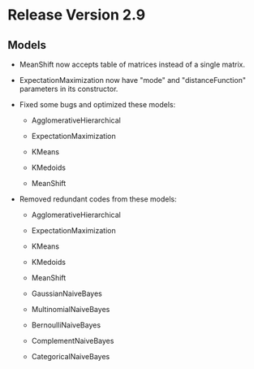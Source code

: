 # Release Version 2.9

## Models

* MeanShift now accepts table of matrices instead of a single matrix.

* ExpectationMaximization now have "mode" and "distanceFunction" parameters in its constructor.

* Fixed some bugs and optimized these models:

  * AgglomerativeHierarchical
 
  * ExpectationMaximization

  * KMeans
 
  * KMedoids
 
  * MeanShift

* Removed redundant codes from these models:

  * AgglomerativeHierarchical

  * ExpectationMaximization

  * KMeans
 
  * KMedoids
 
  * MeanShift

  * GaussianNaiveBayes
 
  * MultinomialNaiveBayes
 
  * BernoulliNaiveBayes
 
  * ComplementNaiveBayes
 
  * CategoricalNaiveBayes
